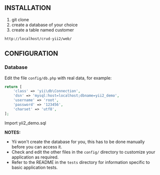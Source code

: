 INSTALLATION
------------

1) git clone 
2) create a database of your choice
3) create a table named customer

~~~
http://localhost/crud-yii2/web/
~~~


CONFIGURATION
-------------

### Database

Edit the file `config/db.php` with real data, for example:

```php
return [
    'class' => 'yii\db\Connection',
    'dsn' => 'mysql:host=localhost;dbname=yii2_demo',
    'username' => 'root',
    'password' => '123456',
    'charset' => 'utf8',
];
```

Import yii2_demo.sql

**NOTES:**
- Yii won't create the database for you, this has to be done manually before you can access it.
- Check and edit the other files in the `config/` directory to customize your application as required.
- Refer to the README in the `tests` directory for information specific to basic application tests.
